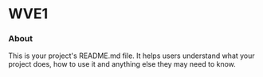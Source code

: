 WVE1
====

### About

This is your project's README.md file. It helps users understand what your
project does, how to use it and anything else they may need to know.